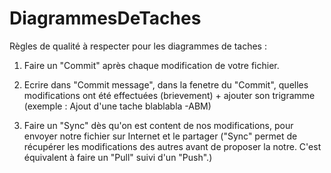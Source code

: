# DiagrammesDeTaches

Règles de qualité à respecter pour les diagrammes de taches :

1) Faire un "Commit" après chaque modification de votre fichier.

2) Ecrire dans "Commit message", dans la fenetre du "Commit", quelles modifications ont été effectuées (brievement) + ajouter son trigramme (exemple : Ajout d'une tache blablabla -ABM)

3) Faire un "Sync" dès qu'on est content de nos modifications, pour envoyer notre fichier sur Internet et le partager ("Sync" permet de récupérer les modifications des autres avant de proposer la notre. C'est équivalent à faire un "Pull" suivi d'un "Push".)
